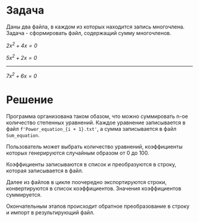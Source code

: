 # Задача

Даны два файла, в каждом из которых находится запись многочлена. Задача - сформировать файл, содержащий сумму многочленов.

*$2x^2 + 4x = 0$*

*$5x^2 + 2x = 0$*     
_______________
*$7x^2 + 6x = 0$*

# Решение

Программа организована таком обазом, что можно суммировать n-ое количество степенных уравнений. Каждое уравнение записывается в файл `f'Power_equation_{i + 1}.txt'`, а сумма записывается в файл `Sum_equation`.

Пользователь может выбрать количество уравнений, коэффициенты которых генерируются случайным образом от 0 до 100.

Коэффициенты записываются в список и преобразуются в строку, которая записывается в файл.

Далее из файлов в цикле поочередно экспортируются строки, конвертируются в список коэффициентов. Значения коэффициентов суммируется.

Окончательным этапов происходит обратное преобразование в строку и импорт в результирующий файл.